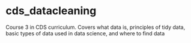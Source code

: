 # cds_datacleaning
Course 3 in CDS curriculum. Covers what data is, principles of tidy data, basic types of data used in data science, and where to find data
